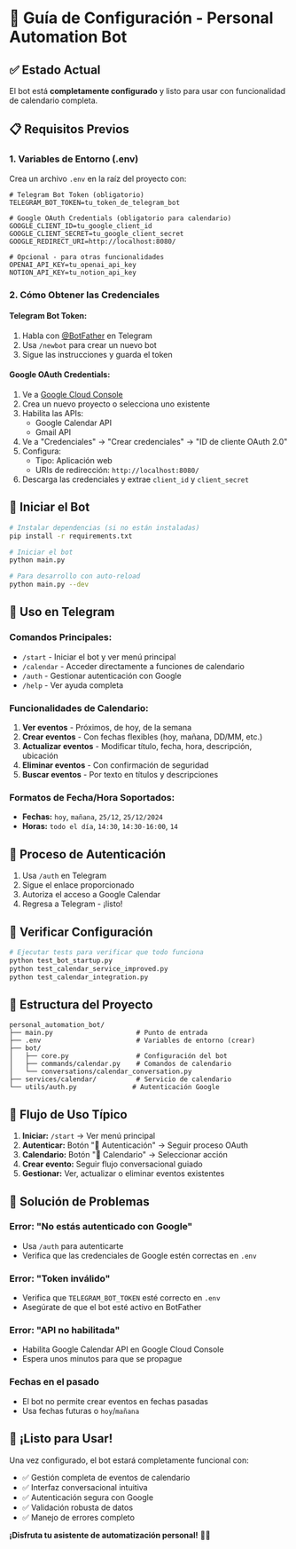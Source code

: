# 🚀 Guía de Configuración - Personal Automation Bot

## ✅ Estado Actual

El bot está **completamente configurado** y listo para usar con funcionalidad de calendario completa.

## 📋 Requisitos Previos

### 1. Variables de Entorno (.env)

Crea un archivo `.env` en la raíz del proyecto con:

```env
# Telegram Bot Token (obligatorio)
TELEGRAM_BOT_TOKEN=tu_token_de_telegram_bot

# Google OAuth Credentials (obligatorio para calendario)
GOOGLE_CLIENT_ID=tu_google_client_id
GOOGLE_CLIENT_SECRET=tu_google_client_secret
GOOGLE_REDIRECT_URI=http://localhost:8080/

# Opcional - para otras funcionalidades
OPENAI_API_KEY=tu_openai_api_key
NOTION_API_KEY=tu_notion_api_key
```

### 2. Cómo Obtener las Credenciales

#### **Telegram Bot Token:**

1. Habla con [@BotFather](https://t.me/botfather) en Telegram
2. Usa `/newbot` para crear un nuevo bot
3. Sigue las instrucciones y guarda el token

#### **Google OAuth Credentials:**

1. Ve a [Google Cloud Console](https://console.cloud.google.com/)
2. Crea un nuevo proyecto o selecciona uno existente
3. Habilita las APIs:
   - Google Calendar API
   - Gmail API
4. Ve a "Credenciales" → "Crear credenciales" → "ID de cliente OAuth 2.0"
5. Configura:
   - Tipo: Aplicación web
   - URIs de redirección: `http://localhost:8080/`
6. Descarga las credenciales y extrae `client_id` y `client_secret`

## 🚀 Iniciar el Bot

```bash
# Instalar dependencias (si no están instaladas)
pip install -r requirements.txt

# Iniciar el bot
python main.py

# Para desarrollo con auto-reload
python main.py --dev
```

## 📱 Uso en Telegram

### **Comandos Principales:**

- `/start` - Iniciar el bot y ver menú principal
- `/calendar` - Acceder directamente a funciones de calendario
- `/auth` - Gestionar autenticación con Google
- `/help` - Ver ayuda completa

### **Funcionalidades de Calendario:**

1. **Ver eventos** - Próximos, de hoy, de la semana
2. **Crear eventos** - Con fechas flexibles (hoy, mañana, DD/MM, etc.)
3. **Actualizar eventos** - Modificar título, fecha, hora, descripción, ubicación
4. **Eliminar eventos** - Con confirmación de seguridad
5. **Buscar eventos** - Por texto en títulos y descripciones

### **Formatos de Fecha/Hora Soportados:**

- **Fechas:** `hoy`, `mañana`, `25/12`, `25/12/2024`
- **Horas:** `todo el día`, `14:30`, `14:30-16:00`, `14`

## 🔐 Proceso de Autenticación

1. Usa `/auth` en Telegram
2. Sigue el enlace proporcionado
3. Autoriza el acceso a Google Calendar
4. Regresa a Telegram - ¡listo!

## 🧪 Verificar Configuración

```bash
# Ejecutar tests para verificar que todo funciona
python test_bot_startup.py
python test_calendar_service_improved.py
python test_calendar_integration.py
```

## 📁 Estructura del Proyecto

```
personal_automation_bot/
├── main.py                     # Punto de entrada
├── .env                        # Variables de entorno (crear)
├── bot/
│   ├── core.py                 # Configuración del bot
│   ├── commands/calendar.py    # Comandos de calendario
│   └── conversations/calendar_conversation.py
├── services/calendar/          # Servicio de calendario
└── utils/auth.py              # Autenticación Google
```

## 🎯 Flujo de Uso Típico

1. **Iniciar:** `/start` → Ver menú principal
2. **Autenticar:** Botón "🔐 Autenticación" → Seguir proceso OAuth
3. **Calendario:** Botón "📅 Calendario" → Seleccionar acción
4. **Crear evento:** Seguir flujo conversacional guiado
5. **Gestionar:** Ver, actualizar o eliminar eventos existentes

## 🔧 Solución de Problemas

### **Error: "No estás autenticado con Google"**

- Usa `/auth` para autenticarte
- Verifica que las credenciales de Google estén correctas en `.env`

### **Error: "Token inválido"**

- Verifica que `TELEGRAM_BOT_TOKEN` esté correcto en `.env`
- Asegúrate de que el bot esté activo en BotFather

### **Error: "API no habilitada"**

- Habilita Google Calendar API en Google Cloud Console
- Espera unos minutos para que se propague

### **Fechas en el pasado**

- El bot no permite crear eventos en fechas pasadas
- Usa fechas futuras o `hoy`/`mañana`

## 🎉 ¡Listo para Usar!

Una vez configurado, el bot estará completamente funcional con:

- ✅ Gestión completa de eventos de calendario
- ✅ Interfaz conversacional intuitiva
- ✅ Autenticación segura con Google
- ✅ Validación robusta de datos
- ✅ Manejo de errores completo

**¡Disfruta tu asistente de automatización personal!** 🤖📅
